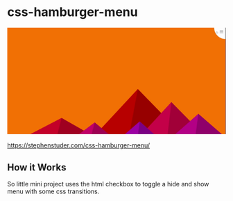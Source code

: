 # css-hamburger-menu

![Pure CSS Hamburger](/csshamburger.gif)

https://stephenstuder.com/css-hamburger-menu/

## How it Works

So little mini project uses the html checkbox to toggle a hide and show menu with some css transitions.
